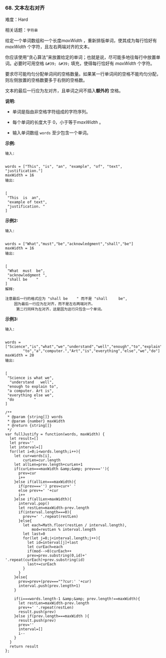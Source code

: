 ### 68. 文本左右对齐

难度：Hard

相关话题：`字符串`

给定一个单词数组和一个长度*maxWidth* ，重新排版单词，使其成为每行恰好有*maxWidth* 个字符，且左右两端对齐的文本。



你应该使用&ldquo;贪心算法&rdquo;来放置给定的单词；也就是说，尽可能多地往每行中放置单词。必要时可用空格 `&#39; &#39;` 填充，使得每行恰好有 *maxWidth* 个字符。



要求尽可能均匀分配单词间的空格数量。如果某一行单词间的空格不能均匀分配，则左侧放置的空格数要多于右侧的空格数。



文本的最后一行应为左对齐，且单词之间不插入**额外的** 空格。



**说明:** 




* 单词是指由非空格字符组成的字符序列。

* 每个单词的长度大于 0，小于等于*maxWidth* 。

* 输入单词数组  `words` 至少包含一个单词。





**示例:** 



```
输入:


words = ["This", "is", "an", "example", "of", "text", "justification."]
maxWidth = 16
输出:


[
 "This  is  an",
 "example of text",
 "justification. "
]
```


**示例2:** 



```
输入:


words = ["What","must","be","acknowledgment","shall","be"]
maxWidth = 16
输出:


[
 "What  must  be",
 "acknowledgment ",
 "shall be    "
]
解释:

注意最后一行的格式应为 "shall be    " 而不是 "shall     be",
    因为最后一行应为左对齐，而不是左右两端对齐。       
     第二行同样为左对齐，这是因为这行只包含一个单词。
```


**示例3:** 



```
输入:


words = ["Science","is","what","we","understand","well","enough","to","explain",
        "to","a","computer.","Art","is","everything","else","we","do"]
maxWidth = 20
输出:


[
 "Science is what we",
  "understand   well",
 "enough to explain to",
 "a computer. Art is",
 "everything else we",
 "do         "
]
```

```
/**
 * @param {string[]} words
 * @param {number} maxWidth
 * @return {string[]}
 */
var fullJustify = function(words, maxWidth) {
  let result=[]
  let prev=''
  let interval=[]
  for(let i=0;i<words.length;i++){
    let cur=words[i],
        curLen=cur.length
    let allLen=prev.length+curLen+1
    if(curLen===maxWidth &amp;&amp; prev===''){
      prev=cur
      i++
    }else if(allLen===maxWidth){
      if(prev==='') prev=cur+' '
      else prev+=' '+cur
      i++
    }else if(allLen>maxWidth){
      interval.pop()
      let restLen=maxWidth-prev.length
      if(interval.length===0){
        prev+=' '.repeat(restLen)
      }else{
        let each=Math.floor(restLen / interval.length),
            mod=restLen % interval.length
        let last=0
        for(let j=0;j<interval.length;j++){
          let id=interval[j]+last
          let curEach=each
          if(mod-->0)curEach++
          prev=prev.substring(0,id)+' '.repeat(curEach)+prev.substring(id)
          last+=curEach
        }
      }
    }else{
      prev=prev+(prev===""?cur:' '+cur)
      interval.push(prev.length+1)
    }
    
    if(i===words.length-1 &amp;&amp; prev.length!==maxWidth){
      let restLen=maxWidth-prev.length
      prev+=' '.repeat(restLen)
      result.push(prev)
    }else if(prev.length===maxWidth ){
      result.push(prev)
      prev=''
      interval=[]
      i--
    }
  }
  return result
};
```

